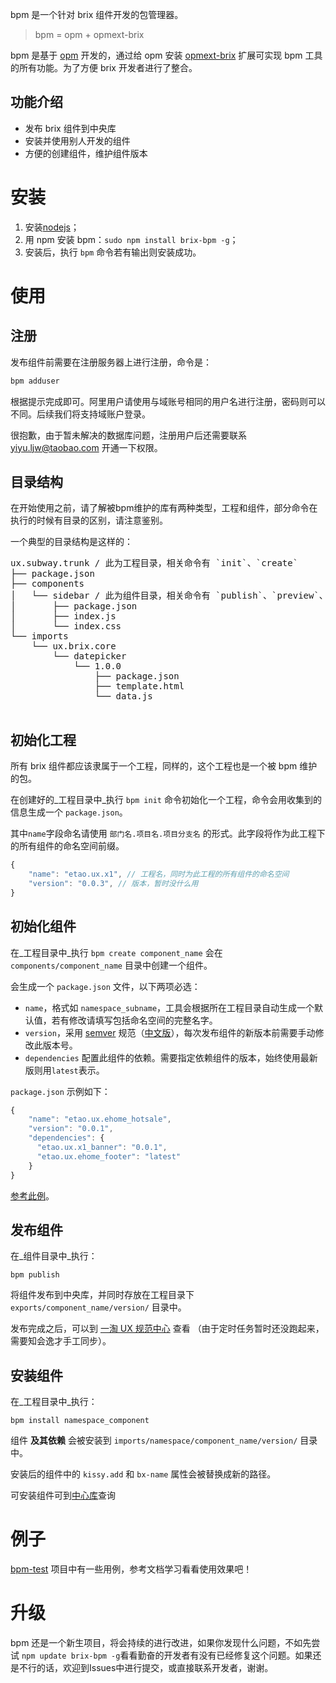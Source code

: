 bpm 是一个针对 brix 组件开发的包管理器。

> bpm = opm + opmext-brix

bpm 是基于 [opm](https://github.com/objectjs/opm) 开发的，通过给 opm 安装 [opmext-brix](https://github.com/etaoux/opmext-brix) 扩展可实现 bpm 工具的所有功能。为了方便 brix 开发者进行了整合。

## 功能介绍

* 发布 brix 组件到中央库
* 安装并使用别人开发的组件
* 方便的创建组件，维护组件版本

# 安装

1. 安装[nodejs](http://nodejs.org/)；
2. 用 npm 安装 bpm：```sudo npm install brix-bpm -g```；
3. 安装后，执行 `bpm` 命令若有输出则安装成功。

# 使用

## 注册

发布组件前需要在注册服务器上进行注册，命令是：

```bash
bpm adduser
```

根据提示完成即可。阿里用户请使用与域账号相同的用户名进行注册，密码则可以不同。后续我们将支持域账户登录。

很抱歉，由于暂未解决的数据库问题，注册用户后还需要联系 yiyu.ljw@taobao.com 开通一下权限。

## 目录结构

在开始使用之前，请了解被bpm维护的库有两种类型，工程和组件，部分命令在执行的时候有目录的区别，请注意鉴别。

一个典型的目录结构是这样的：

<pre>
ux.subway.trunk / 此为工程目录，相关命令有 `init`、`create`
├── package.json
├── components
│   └── sidebar / 此为组件目录，相关命令有 `publish`、`preview`、`export`
│       ├── package.json
│       ├── index.js
│       └── index.css
└── imports
    └── ux.brix.core
        └── datepicker
            └── 1.0.0
                ├── package.json
                ├── template.html
                └── data.js

</pre>

## 初始化工程

所有 brix 组件都应该隶属于一个工程，同样的，这个工程也是一个被 bpm 维护的包。

在创建好的_工程目录中_执行 `bpm init` 命令初始化一个工程，命令会用收集到的信息生成一个 `package.json`。

其中`name`字段命名请使用 `部门名.项目名.项目分支名` 的形式。此字段将作为此工程下的所有组件的命名空间前缀。

```js
{
    "name": "etao.ux.x1", // 工程名，同时为此工程的所有组件的命名空间
    "version": "0.0.3", // 版本，暂时没什么用
}
```

## 初始化组件

在_工程目录中_执行 `bpm create component_name` 会在 `components/component_name` 目录中创建一个组件。

会生成一个 `package.json` 文件，以下两项必选：

 - `name`，格式如 `namespace_subname`，工具会根据所在工程目录自动生成一个默认值，若有修改请填写包括命名空间的完整名字。
 - `version`，采用 [semver](http://semver.org/) 规范（[中文版](http://www.cnblogs.com/yaoxing/archive/2012/05/14/semantic-versioning.html)），每次发布组件的新版本前需要手动修改此版本号。
 - `dependencies` 配置此组件的依赖。需要指定依赖组件的版本，始终使用最新版则用`latest`表示。

`package.json` 示例如下：

```js
{
    "name": "etao.ux.ehome_hotsale",
    "version": "0.0.1",
    "dependencies": {
      "etao.ux.x1_banner": "0.0.1",
      "etao.ux.ehome_footer": "latest"
    }
}
```

[参考此例](https://github.com/etaoux/bpm-test/blob/master/projects/etao.ux.x1/components/abc/package.example.json)。

## 发布组件

在_组件目录中_执行：

```shell
bpm publish
```

将组件发布到中央库，并同时存放在工程目录下 `exports/component_name/version/` 目录中。

发布完成之后，可以到 [一淘 UX 规范中心](http://ux.etao.com/jades) 查看
（由于定时任务暂时还没跑起来，需要知会逸才手工同步）。

## 安装组件

在_工程目录中_执行：

```shell
bpm install namespace_component
```

组件 __及其依赖__ 会被安装到 `imports/namespace/component_name/version/` 目录中。

安装后的组件中的 `kissy.add` 和 `bx-name` 属性会被替换成新的路径。

可安装组件可到[中心库](http://ux.etao.com/jades/)查询

# 例子

[bpm-test](http://github.com/etaoux/bpm-test/) 项目中有一些用例，参考文档学习看看使用效果吧！

# 升级

bpm 还是一个新生项目，将会持续的进行改进，如果你发现什么问题，不如先尝试 ```npm update brix-bpm -g```看看勤奋的开发者有没有已经修复这个问题。如果还是不行的话，欢迎到Issues中进行提交，或直接联系开发者，谢谢。
